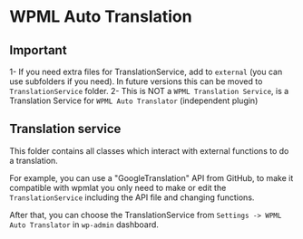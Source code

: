 # WPML Auto Translation

## Important

1- If you need extra files for TranslationService, add to ```external``` (you can use subfolders if you need). In future versions this can be moved to ```TranslationService``` folder.
2- This is NOT a ```WPML Translation Service```, is a Translation Service for ```WPML Auto Translator``` (independent plugin)

## Translation service

This folder contains all classes which interact with external functions to do a translation.

For example, you can use a "GoogleTranslation" API from GitHub, to make it compatible
with wpmlat you only need to make or edit the ```TranslationService``` including the
API file and changing functions.

After that, you can choose the TranslationService from ```Settings -> WPML Auto Translator``` in ```wp-admin``` dashboard. 
